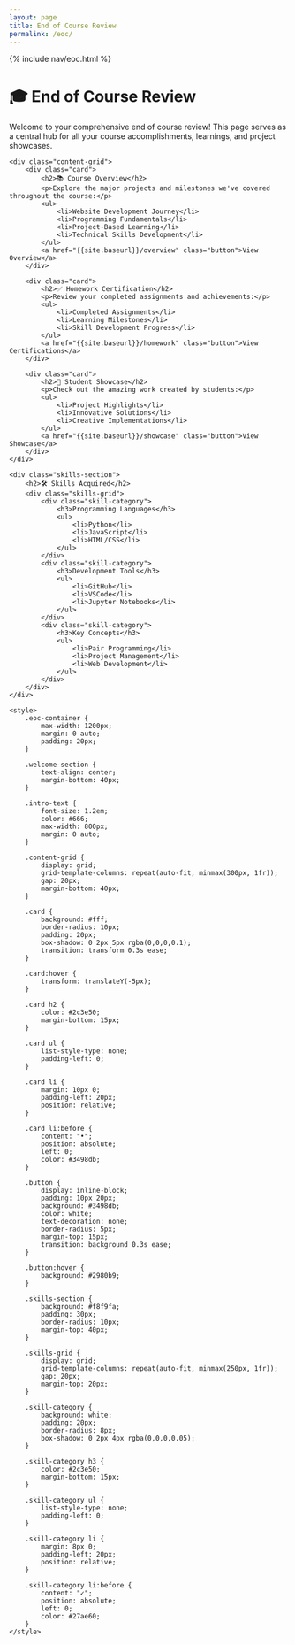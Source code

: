 ```yaml
---
layout: page
title: End of Course Review
permalink: /eoc/
---
```


{% include nav/eoc.html %}

<div class="eoc-container">
    <div class="welcome-section">
        <h1>🎓 End of Course Review</h1>
        <p class="intro-text">Welcome to your comprehensive end of course review! This page serves as a central hub for all your course accomplishments, learnings, and project showcases.</p>
    </div>

    <div class="content-grid">
        <div class="card">
            <h2>📚 Course Overview</h2>
            <p>Explore the major projects and milestones we've covered throughout the course:</p>
            <ul>
                <li>Website Development Journey</li>
                <li>Programming Fundamentals</li>
                <li>Project-Based Learning</li>
                <li>Technical Skills Development</li>
            </ul>
            <a href="{{site.baseurl}}/overview" class="button">View Overview</a>
        </div>

        <div class="card">
            <h2>✅ Homework Certification</h2>
            <p>Review your completed assignments and achievements:</p>
            <ul>
                <li>Completed Assignments</li>
                <li>Learning Milestones</li>
                <li>Skill Development Progress</li>
            </ul>
            <a href="{{site.baseurl}}/homework" class="button">View Certifications</a>
        </div>

        <div class="card">
            <h2>🌟 Student Showcase</h2>
            <p>Check out the amazing work created by students:</p>
            <ul>
                <li>Project Highlights</li>
                <li>Innovative Solutions</li>
                <li>Creative Implementations</li>
            </ul>
            <a href="{{site.baseurl}}/showcase" class="button">View Showcase</a>
        </div>
    </div>

    <div class="skills-section">
        <h2>🛠️ Skills Acquired</h2>
        <div class="skills-grid">
            <div class="skill-category">
                <h3>Programming Languages</h3>
                <ul>
                    <li>Python</li>
                    <li>JavaScript</li>
                    <li>HTML/CSS</li>
                </ul>
            </div>
            <div class="skill-category">
                <h3>Development Tools</h3>
                <ul>
                    <li>GitHub</li>
                    <li>VSCode</li>
                    <li>Jupyter Notebooks</li>
                </ul>
            </div>
            <div class="skill-category">
                <h3>Key Concepts</h3>
                <ul>
                    <li>Pair Programming</li>
                    <li>Project Management</li>
                    <li>Web Development</li>
                </ul>
            </div>
        </div>
    </div>

    <style>
        .eoc-container {
            max-width: 1200px;
            margin: 0 auto;
            padding: 20px;
        }

        .welcome-section {
            text-align: center;
            margin-bottom: 40px;
        }

        .intro-text {
            font-size: 1.2em;
            color: #666;
            max-width: 800px;
            margin: 0 auto;
        }

        .content-grid {
            display: grid;
            grid-template-columns: repeat(auto-fit, minmax(300px, 1fr));
            gap: 20px;
            margin-bottom: 40px;
        }

        .card {
            background: #fff;
            border-radius: 10px;
            padding: 20px;
            box-shadow: 0 2px 5px rgba(0,0,0,0.1);
            transition: transform 0.3s ease;
        }

        .card:hover {
            transform: translateY(-5px);
        }

        .card h2 {
            color: #2c3e50;
            margin-bottom: 15px;
        }

        .card ul {
            list-style-type: none;
            padding-left: 0;
        }

        .card li {
            margin: 10px 0;
            padding-left: 20px;
            position: relative;
        }

        .card li:before {
            content: "•";
            position: absolute;
            left: 0;
            color: #3498db;
        }

        .button {
            display: inline-block;
            padding: 10px 20px;
            background: #3498db;
            color: white;
            text-decoration: none;
            border-radius: 5px;
            margin-top: 15px;
            transition: background 0.3s ease;
        }

        .button:hover {
            background: #2980b9;
        }

        .skills-section {
            background: #f8f9fa;
            padding: 30px;
            border-radius: 10px;
            margin-top: 40px;
        }

        .skills-grid {
            display: grid;
            grid-template-columns: repeat(auto-fit, minmax(250px, 1fr));
            gap: 20px;
            margin-top: 20px;
        }

        .skill-category {
            background: white;
            padding: 20px;
            border-radius: 8px;
            box-shadow: 0 2px 4px rgba(0,0,0,0.05);
        }

        .skill-category h3 {
            color: #2c3e50;
            margin-bottom: 15px;
        }

        .skill-category ul {
            list-style-type: none;
            padding-left: 0;
        }

        .skill-category li {
            margin: 8px 0;
            padding-left: 20px;
            position: relative;
        }

        .skill-category li:before {
            content: "✓";
            position: absolute;
            left: 0;
            color: #27ae60;
        }
    </style>
</div>


